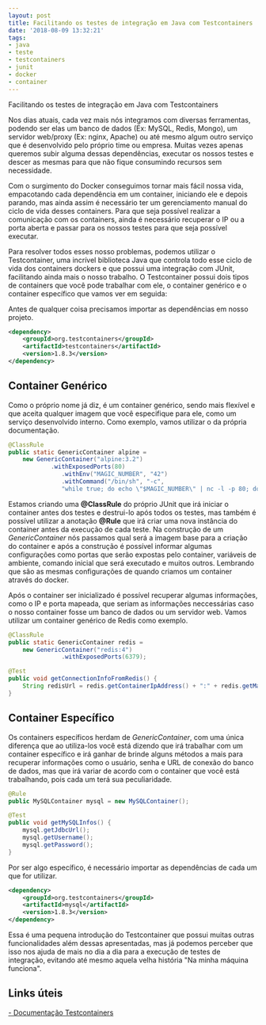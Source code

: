 ```yaml
---
layout: post
title: Facilitando os testes de integração em Java com Testcontainers
date: '2018-08-09 13:32:21'
tags:
- java
- teste
- testcontainers
- junit
- docker
- container
---
```


Facilitando os testes de integração em Java com Testcontainers

Nos dias atuais, cada vez mais nós integramos com diversas ferramentas, podendo ser elas um banco de dados (Ex: MySQL, Redis, Mongo), um servidor web/proxy (Ex: nginx, Apache) ou até mesmo algum outro serviço que é desenvolvido pelo próprio time ou empresa. Muitas vezes apenas queremos subir alguma dessas dependências, executar os nossos testes e descer as mesmas para que não fique consumindo recursos sem necessidade.

Com o surgimento do Docker conseguimos tornar mais fácil nossa vida, empacotando cada dependência em um container, iniciando ele e depois parando, mas ainda assim é necessário ter um gerenciamento manual do ciclo de vida desses containers. Para que seja possível realizar a comunicação com os containers, ainda é necessário recuperar o IP ou a porta aberta e passar para os nossos testes para que seja possível executar.

Para resolver todos esses nosso problemas, podemos utilizar o Testcontainer, uma incrível biblioteca Java que controla todo esse ciclo de vida dos containers dockers e que possui uma integração com JUnit, facilitando ainda mais o nosso trabalho. O Testcontainer possui dois tipos de containers que você pode trabalhar com ele, o container genérico e o container específico que vamos ver em seguida:

Antes de qualquer coisa precisamos importar as dependências em nosso projeto.

```xml
<dependency>
    <groupId>org.testcontainers</groupId>
    <artifactId>testcontainers</artifactId>
    <version>1.8.3</version>
</dependency>
```

## Container Genérico

Como o próprio nome já diz, é um container genérico, sendo mais flexível e que aceita qualquer imagem que você especifique para ele, como um serviço desenvolvido interno. Como exemplo, vamos utilizar o da própria documentação.

```java
@ClassRule
public static GenericContainer alpine =
    new GenericContainer("alpine:3.2")
            .withExposedPorts(80)
               .withEnv("MAGIC_NUMBER", "42")
               .withCommand("/bin/sh", "-c", 
               "while true; do echo \"$MAGIC_NUMBER\" | nc -l -p 80; done");
```

Estamos criando uma **@ClassRule** do próprio JUnit que irá iniciar o container antes dos testes e destrui-lo após todos os testes, mas também é possível utilizar a anotação **@Rule** que irá criar uma nova instância do container antes da execução de cada teste. Na construção de um *GenericContainer* nós passamos qual será a imagem base para a criação do container e após a construção é possível informar algumas configurações como portas que serão expostas pelo container, variáveis de ambiente, comando inicial que será executado e muitos outros. Lembrando que são as mesmas configurações de quando criamos um container através do docker.

Após o container ser inicializado é possível recuperar algumas informações, como o IP e porta mapeada, que seriam as informações neccessárias caso o nosso container fosse um banco de dados ou um servidor web. Vamos utilizar um container genérico de Redis como exemplo.

```java
@ClassRule
public static GenericContainer redis =
    new GenericContainer("redis:4")
               .withExposedPorts(6379);

@Test
public void getConnectionInfoFromRedis() {
    String redisUrl = redis.getContainerIpAddress() + ":" + redis.getMappedPort(6379);
}

```

## Container Específico

Os containers específicos herdam de *GenericContainer*, com uma única diferença que ao utiliza-los você está dizendo que irá trabalhar com um container específico e irá ganhar de brinde alguns métodos a mais para recuperar informações como o usuário, senha e URL de conexão do banco de dados, mas que irá variar de acordo com o container que você está trabalhando, pois cada um terá sua peculiaridade.

```java
@Rule
public MySQLContainer mysql = new MySQLContainer();

@Test
public void getMySQLInfos() {
    mysql.getJdbcUrl();
    mysql.getUsername();
    mysql.getPassword();
}
```

Por ser algo específico, é necessário importar as dependências de cada um que for utilizar.

```xml
<dependency>
    <groupId>org.testcontainers</groupId>
    <artifactId>mysql</artifactId>
    <version>1.8.3</version>
</dependency>
```

Essa é uma pequena introdução do Testcontainer que possui muitas outras funcionalidades além dessas apresentadas, mas já podemos perceber que isso nos ajuda de mais no dia a dia para a execução de testes de integração, evitando até mesmo aquela velha história "Na minha máquina funciona".

## Links úteis  
[- Documentação Testcontainers](https://www.testcontainers.org/)
